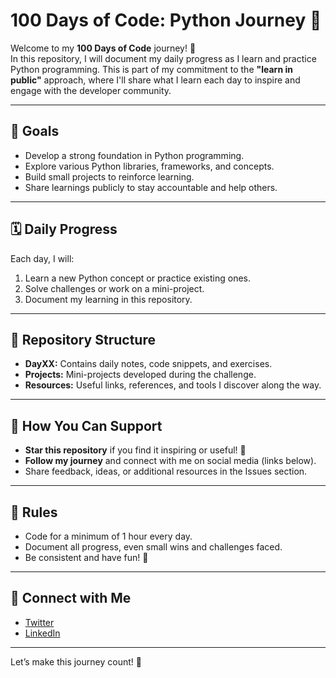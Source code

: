 # 100 Days of Code: Python Journey 🚀

Welcome to my **100 Days of Code** journey! 🎉  
In this repository, I will document my daily progress as I learn and practice Python programming. This is part of my commitment to the **"learn in public"** approach, where I'll share what I learn each day to inspire and engage with the developer community.  

---

## 🌟 Goals
- Develop a strong foundation in Python programming.
- Explore various Python libraries, frameworks, and concepts.
- Build small projects to reinforce learning.
- Share learnings publicly to stay accountable and help others.

---

## 🗓️ Daily Progress
Each day, I will:
1. Learn a new Python concept or practice existing ones.
2. Solve challenges or work on a mini-project.
3. Document my learning in this repository.

---

## 📂 Repository Structure
- **DayXX:** Contains daily notes, code snippets, and exercises.
- **Projects:** Mini-projects developed during the challenge.
- **Resources:** Useful links, references, and tools I discover along the way.

---

## 🚀 How You Can Support
- **Star this repository** if you find it inspiring or useful! 🌟
- **Follow my journey** and connect with me on social media (links below).
- Share feedback, ideas, or additional resources in the Issues section.

---

## 📜 Rules
- Code for a minimum of 1 hour every day.
- Document all progress, even small wins and challenges faced.
- Be consistent and have fun! 🎯

---

## 🔗 Connect with Me
- [Twitter](https://x.com/atharva_admile) 
- [LinkedIn](https://www.linkedin.com/in/atharvaadmile261/) 

---

Let’s make this journey count! 🐍  
